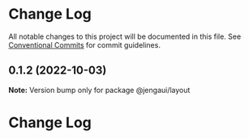 # Change Log

All notable changes to this project will be documented in this file.
See [Conventional Commits](https://conventionalcommits.org) for commit guidelines.

## 0.1.2 (2022-10-03)

**Note:** Version bump only for package @jengaui/layout

# Change Log
